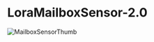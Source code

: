 # LoraMailboxSensor-2.0

![MailboxSensorThumb](https://user-images.githubusercontent.com/81021972/123465493-7bbf4f00-d5ee-11eb-8d49-5c4576d5342b.jpg)
